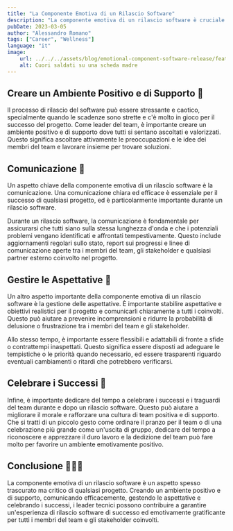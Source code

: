 ```yaml
---
title: "La Componente Emotiva di un Rilascio Software"
description: "La componente emotiva di un rilascio software è cruciale per il suo successo. I leader tecnici devono creare un ambiente positivo, comunicare efficacemente, gestire le aspettative e celebrare i successi per garantire un'esperienza gratificante per tutti gli stakeholder."
pubDate: 2023-03-05
author: "Alessandro Romano"
tags: ["Career", "Wellness"]
language: "it"
image:
    url: ../../../assets/blog/emotional-component-software-release/featured.jpg
    alt: Cuori saldati su una scheda madre
---
```


## Creare un Ambiente Positivo e di Supporto 🧘

Il processo di rilascio del software può essere stressante e caotico, specialmente quando le scadenze sono strette e c'è molto in gioco per il successo del progetto. Come leader del team, è importante creare un ambiente positivo e di supporto dove tutti si sentano ascoltati e valorizzati. Questo significa ascoltare attivamente le preoccupazioni e le idee dei membri del team e lavorare insieme per trovare soluzioni.

## Comunicazione 📢

Un aspetto chiave della componente emotiva di un rilascio software è la comunicazione. Una comunicazione chiara ed efficace è essenziale per il successo di qualsiasi progetto, ed è particolarmente importante durante un rilascio software.

Durante un rilascio software, la comunicazione è fondamentale per assicurarsi che tutti siano sulla stessa lunghezza d'onda e che i potenziali problemi vengano identificati e affrontati tempestivamente. Questo include aggiornamenti regolari sullo stato, report sui progressi e linee di comunicazione aperte tra i membri del team, gli stakeholder e qualsiasi partner esterno coinvolto nel progetto.

## Gestire le Aspettative 🤙

Un altro aspetto importante della componente emotiva di un rilascio software è la gestione delle aspettative. È importante stabilire aspettative e obiettivi realistici per il progetto e comunicarli chiaramente a tutti i coinvolti. Questo può aiutare a prevenire incomprensioni e ridurre la probabilità di delusione o frustrazione tra i membri del team e gli stakeholder.

Allo stesso tempo, è importante essere flessibili e adattabili di fronte a sfide o contrattempi inaspettati. Questo significa essere disposti ad adeguare le tempistiche o le priorità quando necessario, ed essere trasparenti riguardo eventuali cambiamenti o ritardi che potrebbero verificarsi.

## Celebrare i Successi 🥳

Infine, è importante dedicare del tempo a celebrare i successi e i traguardi del team durante e dopo un rilascio software. Questo può aiutare a migliorare il morale e rafforzare una cultura di team positiva e di supporto. Che si tratti di un piccolo gesto come ordinare il pranzo per il team o di una celebrazione più grande come un'uscita di gruppo, dedicare del tempo a riconoscere e apprezzare il duro lavoro e la dedizione del team può fare molto per favorire un ambiente emotivamente positivo.

## Conclusione 🧑‍🤝‍🧑

La componente emotiva di un rilascio software è un aspetto spesso trascurato ma critico di qualsiasi progetto. Creando un ambiente positivo e di supporto, comunicando efficacemente, gestendo le aspettative e celebrando i successi, i leader tecnici possono contribuire a garantire un'esperienza di rilascio software di successo ed emotivamente gratificante per tutti i membri del team e gli stakeholder coinvolti.

